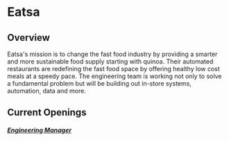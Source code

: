 # Eatsa

## Overview
Eatsa's mission is to change the fast food industry by providing a smarter and more sustainable food supply starting with quinoa. Their automated restaurants are redefining the fast food space by offering healthy low cost meals at a speedy pace. The engineering team is working not only to solve a fundamental problem but will be building out in-store systems, automation, data and more.

## Current Openings
##### [Engineering Manager](engineering-manager.md)
